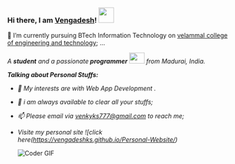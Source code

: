 ### Hi there, I am [Vengadesh](https://www.linkedin.com/in/venky-ks-8297581b3)! <img src="https://raw.githubusercontent.com/TheDudeThatCode/TheDudeThatCode/master/Assets/Hi.gif" width=35 height=35> 

<!--
**vengadeshks/vengadeshks** is a ✨ _special_ ✨ repository because its `README.md` (this file) appears on your GitHub profile.

Here are some ideas to get you started:

- 🔭 I’m currently working on ...
- 🌱 I’m currently learning ...
- 👯 I’m looking to collaborate on ...
- 🤔 I’m looking for help with ...
- 💬 Ask me about ...
- 📫 How to reach me: ...
- 😄 Pronouns: ...
- ⚡ Fun fact: ...
-->
🔭 I’m currently pursuing BTech Information Technology on [velammal college of engineering and technology](https://vcet.ac.in/); ...

<p>
  <em>
    A <b>student</b> and a passionate<b> programmer</b> <img src="https://raw.githubusercontent.com/TheDudeThatCode/TheDudeThatCode/master/Assets/Developer.gif" width=35 height=25> from Madurai, India.
  </em>
 </p>

<em>

  **Talking about Personal Stuffs:**


- 🤔 My interests are with Web App Development .
- 💬 i am always available  to clear all your stuffs;
- 📫 Please email via venkyks777@gmail.com to reach me;
- Visite my personal site ![click here(https://vengadeshks.github.io/Personal-Website/)
  <br/>
  
  </em>
  
  <img  alt="Coder GIF"  src="https://user-images.githubusercontent.com/59527753/96024346-39dfe580-0e71-11eb-8a8a-cbaf92f7659e.gif" />

